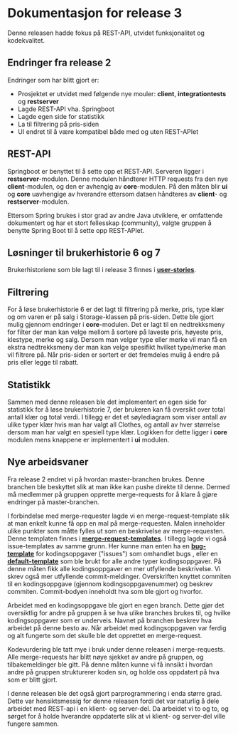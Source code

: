 # Dokumentasjon for release 3

Denne releasen hadde fokus på REST-API, utvidet funksjonalitet og kodekvalitet. 

## Endringer fra release 2

Endringer som har blitt gjort er:

- Prosjektet er utvidet med følgende nye mouler: **client**, **integrationtests** og **restserver**
- Lagde REST-API vha. Springboot
- Lagde egen side for statistikk
- La til filtrering på pris-siden
- UI endret til å være kompatibel både med og uten REST-APIet

## REST-API

Springboot er benyttet til å sette opp et REST-API. Serveren ligger i **restserver**-modulen. Denne modulen håndterer HTTP requests fra den nye **client**-modulen, og den er avhengig av **core**-modulen. På den måten blir **ui** og **core** uavhengige av hverandre ettersom dataen håndteres av **client**- og **restserver**-modulen.

Ettersom Spring brukes i stor grad av andre Java utviklere, er omfattende dokumentert og har et stort fellesskap (community), valgte gruppen å benytte Spring Boot til å sette opp REST-APIet. 

## Løsninger til brukerhistorie 6 og 7

Brukerhistoriene som ble lagt til i release 3 finnes i **[user-stories](/docs/release3/user-stories.md)**.

## Filtrering

For å løse brukerhistorie 6 er det lagt til filtrering på merke, pris, type klær og om varen er på salg i Storage-klassen på pris-siden. Dette ble gjort mulig gjennom endringer i **core**-modulen. Det er lagt til en nedtrekksmeny for filter der man kan velge mellom å sortere på laveste pris, høyeste pris, klestype, merke og salg. Dersom man velger type eller merke vil man få en ekstra nedtrekksmeny der man kan velge spesifikt hvilket type/merke man vil filtrere på. Når pris-siden er sortert er det fremdeles mulig å endre på pris eller legge til rabatt.

## Statistikk

Sammen med denne releasen ble det implementert en egen side for statistikk for å løse brukerhistorie 7, der brukeren kan få oversikt over total antall klær og total verdi. I tillegg er det et søylediagram som viser antall av ulike typer klær hvis man har valgt all Clothes, og antall av hver størrelse dersom man har valgt en spesiell type klær. Logikken for dette ligger i **core** modulen mens knappene er implementert i **ui** modulen. 

## Nye arbeidsvaner

Fra release 2 endret vi på hvordan master-branchen brukes. Denne branchen ble beskyttet slik at man ikke kan pushe direkte til denne. Dermed må medlemmer på gruppen opprette merge-requests for å klare å gjøre endringer på master-branchen.

I forbindelse med merge-requester lagde vi en merge-request-template slik at man enkelt kunne få opp en mal på merge-requesten. Malen inneholder ulike punkter som måtte fylles ut som en beskrivelse av merge-requesten. Denne templaten finnes i **[merge-request-templates](/.gitlab/merge_request_templates/merge_request_template.md)**. I tillegg lagde vi også issue-templates av samme grunn. Her kunne man enten ha en **[bug-template](/.gitlab/issue_templates/bug_template.md)** for kodingsoppgaver ("issues") som omhandlet bugs , eller en **[default-template](/.gitlab/issue_templates/default_template.md)** som ble brukt for alle andre typer kodingsoppgaver. På denne måten fikk alle kodingsoppgaver en mer utfyllende beskrivelse. Vi skrev også mer utfyllende commit-meldinger. Overskriften knyttet commiten til en kodingsoppgave (gjennom kodingsoppgavenummer) og beskrev commiten. Commit-bodyen inneholdt hva som ble gjort og hvorfor.

Arbeidet med en kodingsoppgave ble gjort en egen branch. Dette gjør det oversiktlig for andre på gruppen å se hva ulike branches brukes til, og hvilke kodingsoppgaver som er underveis. Navnet på branchen beskrev hva arbeidet på denne besto av. Når arbeidet med kodingsoppgaven var ferdig og alt fungerte som det skulle ble det opprettet en merge-request.

Kodevurdering ble tatt mye i bruk under denne releasen i merge-requests. Alle merge-requests har blitt nøye sjekket av andre på gruppen, og tilbakemeldinger ble gitt. På denne måten kunne vi få innsikt i hvordan andre på gruppen strukturerer koden sin, og holde oss oppdatert på hva som er blitt gjort.

I denne releasen ble det også gjort parprogrammering i enda større grad. Dette var hensiktsmessig for denne releasen fordi det var naturlig å dele arbeidet med REST-api i en klient- og server-del. Da arbeidet vi to og to, og sørget for å holde hverandre oppdaterte slik at vi klient- og server-del ville fungere sammen.